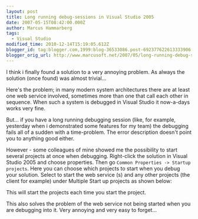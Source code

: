 ```yaml
---
layout: post
title: Long running debug-sessions in Visual Studio 2005
date: 2007-05-15T08:42:00.000Z
author: Marcus Hammarberg
tags:
  - Visual Studio
modified_time: 2010-12-14T15:19:05.612Z
blogger_id: tag:blogger.com,1999:blog-36533086.post-692377622613333906
blogger_orig_url: http://www.marcusoft.net/2007/05/long-running-debug-sessions-in-visual.html
---
```





I think i finally found a solution to a very annoying problem. As always the solution (once found) was almost trivial...

Here's the problem; in many modern system architectures there are at least one web service involved, sometimes more than one that call each other in sequence. When such a system is debugged in Visual Studio it now-a-days works very fine.

But... if you have a long running debugging session (like, for example, yesterday when i demonstrated some features for my team) the debugging fails all of a sudden with a time-problem. The error description doesn't point you to anything good either.

However - some colleagues of mine showed me the possibility to start several projects at once when debugging. Right-click the solution in Visual Studio 2005 and choose properties. Then go `Common Properties -> Startup projects`. Here you can choose which projects to start when you debug your solution. Select to start the web service (s) and any other
projects (the client for example) under Multiple Start up projects as shown below:

This will start the projects each time you start the project.

This also solves the problem of the web service not being started when you are debugging into it. Very annoying and very easy to forget...
